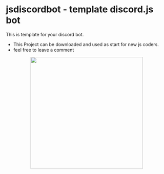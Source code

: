 # jsdiscordbot - template discord.js bot
This is template for your discord bot.

* This Project can be downloaded and used as start for new js coders.
* feel free to leave a comment 

<p align="center">
  <img src="https://i.postimg.cc/66bcrRvF/myown.png" width="350" >
</p>

